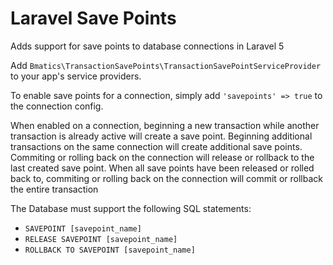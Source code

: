 # Laravel Save Points
Adds support for save points to database connections in Laravel 5

Add `Bmatics\TransactionSavePoints\TransactionSavePointServiceProvider` to your app's service providers.

To enable save points for a connection, simply add `'savepoints' => true` to the connection config.

When enabled on a connection, beginning a new transaction while another transaction is already active will create a save point.  Beginning additional transactions on the same connection will create additional save points.  Commiting or rolling back on the connection will release or rollback to the last created save point. When all save points have been released or rolled back to, commiting or rolling back on the connection will commit or rollback the entire transaction

The Database must support the following SQL statements:
- `SAVEPOINT [savepoint_name]`
- `RELEASE SAVEPOINT [savepoint_name]`
- `ROLLBACK TO SAVEPOINT [savepoint_name]`
